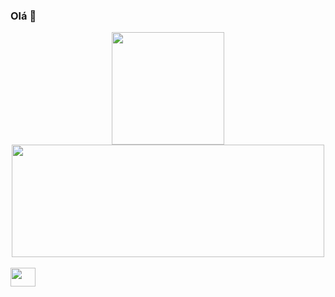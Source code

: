 ### **Olá** 👋

<div align="center">
  <a href="https://github.com/MartinelliNTZ">
  <img height="180em" src="https://github-readme-stats.vercel.app/api?username=MartinelliNTZ&show_icons=true&theme=great-gatsby&include_all_commits=true&count_private=true"/>
  <img height="180em" width="500em" src="https://github-readme-stats.vercel.app/api/top-langs/?username=MartinelliNTZ&layout=compact&langs_count=10&theme=great-gatsby"/>
</div>
<div style="display: inline_block"><br>
<img height="30" width="40" src="https://cdn.jsdelivr.net/gh/devicons/devicon/icons/adonisjs/adonisjs-original.svg" />


          
<svg viewBox="0 0 128 128">
